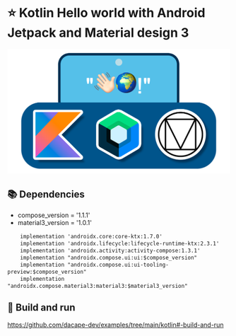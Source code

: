 # ⭐ Kotlin Hello world with Android Jetpack and Material design 3 


![Hello world](https://github.com/dacape-dev/examples/blob/main/kotlin/hello-world-jetpack-material-3/helloworld.png)

## 📚 Dependencies

* compose_version = '1.1.1'
* material3_version = '1.0.1'

```
    implementation 'androidx.core:core-ktx:1.7.0'
    implementation 'androidx.lifecycle:lifecycle-runtime-ktx:2.3.1'
    implementation 'androidx.activity:activity-compose:1.3.1'
    implementation "androidx.compose.ui:ui:$compose_version"
    implementation "androidx.compose.ui:ui-tooling-preview:$compose_version"
    implementation "androidx.compose.material3:material3:$material3_version"
```

## 🚀 Build and run

https://github.com/dacape-dev/examples/tree/main/kotlin#-build-and-run
